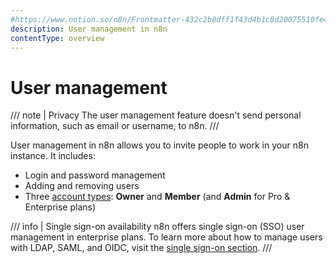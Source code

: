 ```yaml
---
#https://www.notion.so/n8n/Frontmatter-432c2b8dff1f43d4b1c8d20075510fe4
description: User management in n8n
contentType: overview
---
```


# User management

/// note | Privacy
The user management feature doesn't send personal information, such as email or username, to n8n.
///

User management in n8n allows you to invite people to work in your n8n instance. It includes:

* Login and password management
* Adding and removing users
* Three [account types](/user-management/account-types.md): **Owner** and **Member** (and **Admin** for Pro & Enterprise plans)

/// info | Single sign-on availability
n8n offers single sign-on (SSO) user management in enterprise plans. To learn more about how to manage users with LDAP, SAML, and OIDC, visit the [single sign-on section](/user-management/sso/index.md).
///
